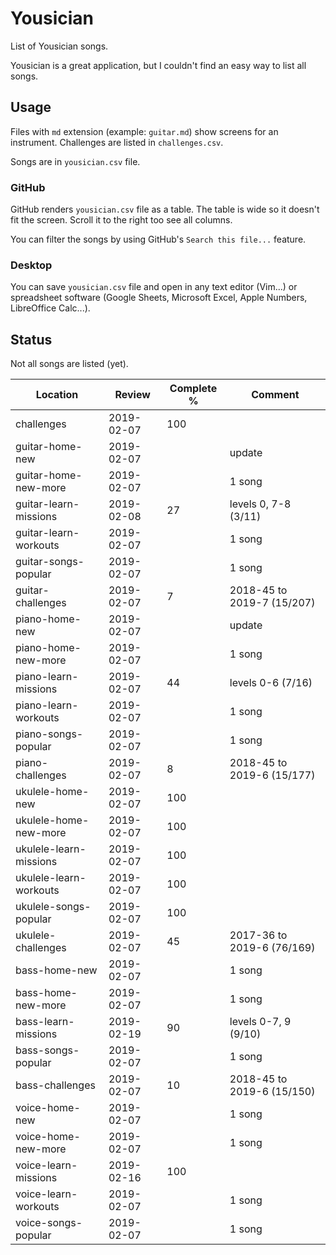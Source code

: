 # Yousician

List of Yousician songs.

Yousician is a great application, but I couldn't find an easy way to list all
songs.

## Usage

Files with `md` extension (example: `guitar.md`) show screens for an
instrument. Challenges are listed in `challenges.csv`.

Songs are in `yousician.csv` file.

### GitHub

GitHub renders `yousician.csv` file as a table. The table is wide so it doesn't
fit the screen. Scroll it to the right too see all columns.

You can filter the songs by using GitHub's `Search this file...` feature.

### Desktop

You can save `yousician.csv` file and open in any text editor (Vim...) or
spreadsheet software (Google Sheets, Microsoft Excel, Apple Numbers,
LibreOffice Calc...).


## Status

Not all songs are listed (yet).

| Location               | Review     | Complete % | Comment                    |
| ---------------------- | ---------- | ---------- | -------------------------- |
| challenges             | 2019-02-07 | 100        |                            |
| guitar-home-new        | 2019-02-07 |            | update                     |
| guitar-home-new-more   | 2019-02-07 |            | 1 song                     |
| guitar-learn-missions  | 2019-02-08 |  27        | levels 0, 7-8 (3/11)       |
| guitar-learn-workouts  | 2019-02-07 |            | 1 song                     |
| guitar-songs-popular   | 2019-02-07 |            | 1 song                     |
| guitar-challenges      | 2019-02-07 |   7        | 2018-45 to 2019-7 (15/207) |
| piano-home-new         | 2019-02-07 |            | update                     |
| piano-home-new-more    | 2019-02-07 |            | 1 song                     |
| piano-learn-missions   | 2019-02-07 |  44        | levels 0-6 (7/16)          |
| piano-learn-workouts   | 2019-02-07 |            | 1 song                     |
| piano-songs-popular    | 2019-02-07 |            | 1 song                     |
| piano-challenges       | 2019-02-07 |   8        | 2018-45 to 2019-6 (15/177) |
| ukulele-home-new       | 2019-02-07 | 100        |                            |
| ukulele-home-new-more  | 2019-02-07 | 100        |                            |
| ukulele-learn-missions | 2019-02-07 | 100        |                            |
| ukulele-learn-workouts | 2019-02-07 | 100        |                            |
| ukulele-songs-popular  | 2019-02-07 | 100        |                            |
| ukulele-challenges     | 2019-02-07 |  45        | 2017-36 to 2019-6 (76/169) |
| bass-home-new          | 2019-02-07 |            | 1 song                     |
| bass-home-new-more     | 2019-02-07 |            | 1 song                     |
| bass-learn-missions    | 2019-02-19 |  90        | levels 0-7, 9 (9/10)       |
| bass-songs-popular     | 2019-02-07 |            | 1 song                     |
| bass-challenges        | 2019-02-07 |  10        | 2018-45 to 2019-6 (15/150) |
| voice-home-new         | 2019-02-07 |            | 1 song                     |
| voice-home-new-more    | 2019-02-07 |            | 1 song                     |
| voice-learn-missions   | 2019-02-16 | 100        |                            |
| voice-learn-workouts   | 2019-02-07 |            | 1 song                     |
| voice-songs-popular    | 2019-02-07 |            | 1 song                     |
